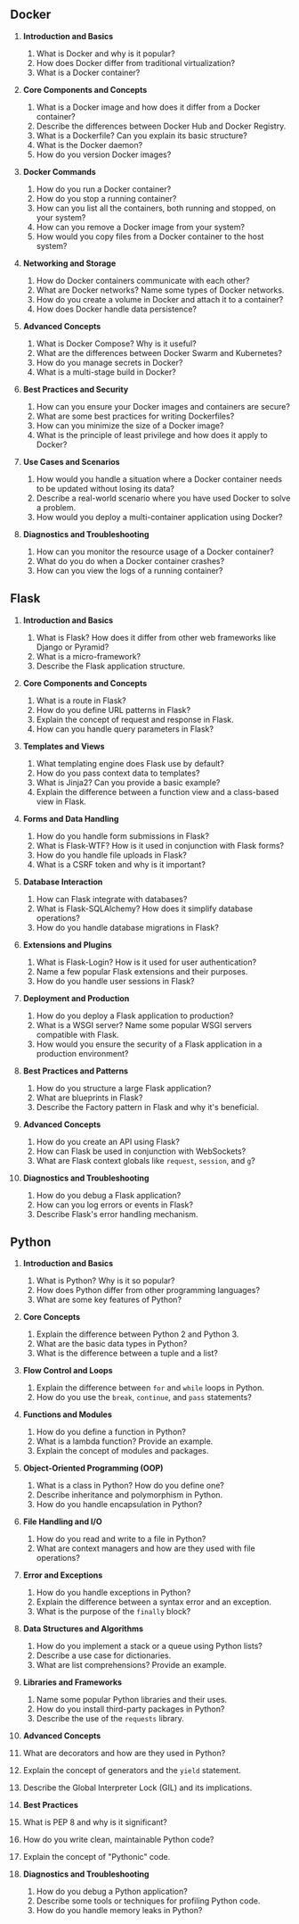 ## Docker

1. **Introduction and Basics**
   1. What is Docker and why is it popular?
   2. How does Docker differ from traditional virtualization?
   3. What is a Docker container?

2. **Core Components and Concepts**
   1. What is a Docker image and how does it differ from a Docker container?
   2. Describe the differences between Docker Hub and Docker Registry.
   3. What is a Dockerfile? Can you explain its basic structure?
   4. What is the Docker daemon?
   5. How do you version Docker images?

3. **Docker Commands**
   1. How do you run a Docker container?
   2. How do you stop a running container?
   3. How can you list all the containers, both running and stopped, on your system?
   4. How can you remove a Docker image from your system?
   5. How would you copy files from a Docker container to the host system?

4. **Networking and Storage**
   1. How do Docker containers communicate with each other?
   2. What are Docker networks? Name some types of Docker networks.
   3. How do you create a volume in Docker and attach it to a container?
   4. How does Docker handle data persistence?

5. **Advanced Concepts**
   1. What is Docker Compose? Why is it useful?
   2. What are the differences between Docker Swarm and Kubernetes?
   3. How do you manage secrets in Docker?
   4. What is a multi-stage build in Docker?

6. **Best Practices and Security**
   1. How can you ensure your Docker images and containers are secure?
   2. What are some best practices for writing Dockerfiles?
   3. How can you minimize the size of a Docker image?
   4. What is the principle of least privilege and how does it apply to Docker?

7. **Use Cases and Scenarios**
   1. How would you handle a situation where a Docker container needs to be updated without losing its data?
   2. Describe a real-world scenario where you have used Docker to solve a problem.
   3. How would you deploy a multi-container application using Docker?

8. **Diagnostics and Troubleshooting**
   1. How can you monitor the resource usage of a Docker container?
   2. What do you do when a Docker container crashes?
   3. How can you view the logs of a running container?

## Flask

1. **Introduction and Basics**
   1. What is Flask? How does it differ from other web frameworks like Django or Pyramid?
   2. What is a micro-framework?
   3. Describe the Flask application structure.

2. **Core Components and Concepts**
   1. What is a route in Flask?
   2. How do you define URL patterns in Flask?
   3. Explain the concept of request and response in Flask.
   4. How can you handle query parameters in Flask?

3. **Templates and Views**
   1. What templating engine does Flask use by default?
   2. How do you pass context data to templates?
   3. What is Jinja2? Can you provide a basic example?
   4. Explain the difference between a function view and a class-based view in Flask.

4. **Forms and Data Handling**
   1. How do you handle form submissions in Flask?
   2. What is Flask-WTF? How is it used in conjunction with Flask forms?
   3. How do you handle file uploads in Flask?
   4. What is a CSRF token and why is it important?

5. **Database Interaction**
   1. How can Flask integrate with databases?
   2. What is Flask-SQLAlchemy? How does it simplify database operations?
   3. How do you handle database migrations in Flask?

6. **Extensions and Plugins**
   1. What is Flask-Login? How is it used for user authentication?
   2. Name a few popular Flask extensions and their purposes.
   3. How do you handle user sessions in Flask?

7. **Deployment and Production**
   1. How do you deploy a Flask application to production?
   2. What is a WSGI server? Name some popular WSGI servers compatible with Flask.
   3. How would you ensure the security of a Flask application in a production environment?

8. **Best Practices and Patterns**
   1. How do you structure a large Flask application?
   2. What are blueprints in Flask?
   3. Describe the Factory pattern in Flask and why it's beneficial.

9. **Advanced Concepts**
   1. How do you create an API using Flask?
   2. How can Flask be used in conjunction with WebSockets?
   3. What are Flask context globals like `request`, `session`, and `g`?

10. **Diagnostics and Troubleshooting**
    1. How do you debug a Flask application?
    2. How can you log errors or events in Flask?
    3. Describe Flask's error handling mechanism.

## Python

1. **Introduction and Basics**
   1. What is Python? Why is it so popular?
   2. How does Python differ from other programming languages?
   3. What are some key features of Python?

2. **Core Concepts**
   1. Explain the difference between Python 2 and Python 3.
   2. What are the basic data types in Python?
   3. What is the difference between a tuple and a list?

3. **Flow Control and Loops**
   1. Explain the difference between `for` and `while` loops in Python.
   2. How do you use the `break`, `continue`, and `pass` statements?

4. **Functions and Modules**
   1. How do you define a function in Python?
   2. What is a lambda function? Provide an example.
   3. Explain the concept of modules and packages.

5. **Object-Oriented Programming (OOP)**
   1. What is a class in Python? How do you define one?
   2. Describe inheritance and polymorphism in Python.
   3. How do you handle encapsulation in Python?

6. **File Handling and I/O**
   1. How do you read and write to a file in Python?
   2. What are context managers and how are they used with file operations?

7. **Error and Exceptions**
   1. How do you handle exceptions in Python?
   2. Explain the difference between a syntax error and an exception.
   3. What is the purpose of the `finally` block?

8. **Data Structures and Algorithms**
   1. How do you implement a stack or a queue using Python lists?
   2. Describe a use case for dictionaries.
   3. What are list comprehensions? Provide an example.

9. **Libraries and Frameworks**
   1. Name some popular Python libraries and their uses.
   2. How do you install third-party packages in Python?
   3. Describe the use of the `requests` library.

10. **Advanced Concepts**
   1. What are decorators and how are they used in Python?
   2. Explain the concept of generators and the `yield` statement.
   3. Describe the Global Interpreter Lock (GIL) and its implications.

11. **Best Practices**
   1. What is PEP 8 and why is it significant?
   2. How do you write clean, maintainable Python code?
   3. Explain the concept of "Pythonic" code.

12. **Diagnostics and Troubleshooting**
    1. How do you debug a Python application?
    2. Describe some tools or techniques for profiling Python code.
    3. How do you handle memory leaks in Python?